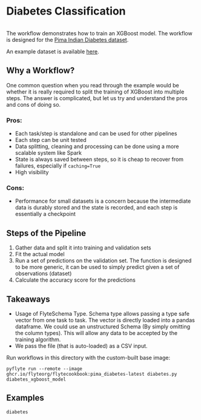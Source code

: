 # Diabetes Classification

```{tags} MachineLearning, Intermediate
```

The workflow demonstrates how to train an XGBoost model. The workflow is designed for the [Pima Indian Diabetes dataset](https://github.com/jbrownlee/Datasets/blob/master/pima-indians-diabetes.names). 

An example dataset is available [here](https://raw.githubusercontent.com/jbrownlee/Datasets/master/pima-indians-diabetes.data.csv).

## Why a Workflow?

One common question when you read through the example would be whether it is really required to split the training of XGBoost into multiple steps. The answer is complicated, but let us try and understand the pros and cons of doing so.

### Pros:

- Each task/step is standalone and can be used for other pipelines
- Each step can be unit tested
- Data splitting, cleaning and processing can be done using a more scalable system like Spark
- State is always saved between steps, so it is cheap to recover from failures, especially if ``caching=True``
- High visibility

### Cons:

- Performance for small datasets is a concern because the intermediate data is durably stored and the state is recorded, and each step is essentially a checkpoint

## Steps of the Pipeline

1. Gather data and split it into training and validation sets
2. Fit the actual model
3. Run a set of predictions on the validation set. The function is designed to be more generic, it can be used to simply predict given a set of observations (dataset)
4. Calculate the accuracy score for the predictions


## Takeaways

- Usage of FlyteSchema Type. Schema type allows passing a type safe vector from one task to task. The vector is directly loaded into a pandas dataframe. We could use an unstructured Schema (By simply omitting the column types). This will allow any data to be accepted by the training algorithm.
- We pass the file (that is auto-loaded) as a CSV input.

Run workflows in this directory with the custom-built base image:

```{prompt} bash $
pyflyte run --remote --image ghcr.io/flyteorg/flytecookbook:pima_diabetes-latest diabetes.py diabetes_xgboost_model
```

## Examples

```{auto-examples-toc}
diabetes
```
